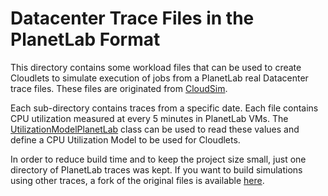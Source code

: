 # Datacenter Trace Files in the PlanetLab Format

This directory contains some workload files that can be used to create Cloudlets to simulate execution of jobs from a PlanetLab real Datacenter trace files.
These files are originated from [CloudSim](http://cloudbus.org/cloudsim).

Each sub-directory contains traces from a specific date. Each file contains CPU utilization measured at every 5 minutes in PlanetLab VMs.
The [UtilizationModelPlanetLab](cloudsim-plus/src/main/java/org/cloudbus/cloudsim/utilizationmodels/UtilizationModelPlanetLab.java) class can be used to read these values and define a CPU Utilization Model to be used for Cloudlets.

In order to reduce build time and to keep the project size small, just one directory of PlanetLab traces was kept.
If you want to build simulations using other traces, a fork of the original files is available [here](https://github.com/manoelcampos/planetlab-workload-traces).